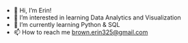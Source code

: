- 👋 Hi, I’m Erin!
- 👀 I’m interested in learning Data Analytics and Visualization
- 🌱 I’m currently learning Python & SQL
- 📫 How to reach me brown.erin325@gmail.com

<!---
erinalexandria/erinalexandria is a ✨ special ✨ repository because its `README.md` (this file) appears on your GitHub profile.
You can click the Preview link to take a look at your changes.
--->
